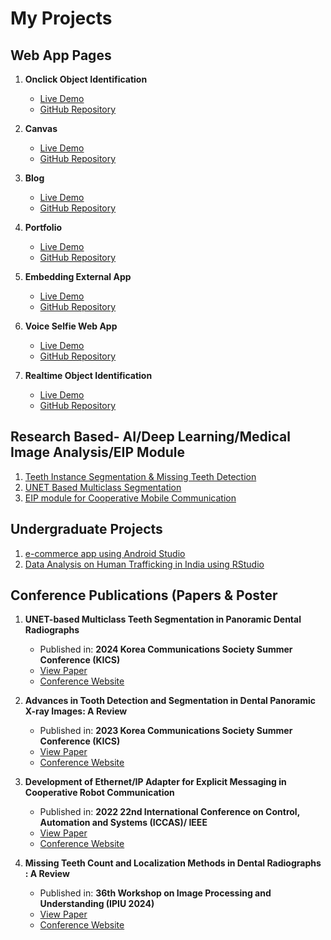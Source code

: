# My Projects

## Web App Pages

1. **Onclick Object Identification**  
   - [Live Demo](https://devshaily.github.io/ImageIdentificationUsingTeachableMachine/)  
   - [GitHub Repository](https://github.com/devshaily/Onclick_Object_Identification)

2. **Canvas**  
   - [Live Demo](https://devshaily.github.io/canvas/)  
   - [GitHub Repository](https://github.com/devshaily/canvas)

3. **Blog**  
   - [Live Demo](https://devshaily.github.io/blogexmpl/)  
   - [GitHub Repository](https://github.com/devshaily/Blog)

4. **Portfolio**  
   - [Live Demo](https://devshaily.github.io/stbl/)  
   - [GitHub Repository](https://github.com/devshaily/PortfolioExample)

5. **Embedding External App**  
   - [Live Demo](https://devshaily.github.io/c60/)  
   - [GitHub Repository](https://github.com/devshaily/Embedding_External_Apps)

6. **Voice Selfie Web App**  
   - [Live Demo](https://devshaily.github.io/selfieapp/)  
   - [GitHub Repository](https://github.com/devshaily/selfieapp)

7. **Realtime Object Identification**  
   - [Live Demo](https://devshaily.github.io/ImageIdentificationUsingMobileNet/)  
   - [GitHub Repository](https://github.com/devshaily/ImageIdentificationUsingMobileNet)


## Research Based- AI/Deep Learning/Medical Image Analysis/EIP Module 

1. [Teeth Instance Segmentation & Missing Teeth Detection](https://github.com/devshaily/TeethInstanceSegmentation-MissingTeethDetection)
2. [UNET Based Multiclass Segmentation](https://github.com/devshaily/UNET_Multiclass_Segmentation)
3. [EIP module for Cooperative Mobile Communication](https://github.com/devshaily/EIP_Module_Development)

## Undergraduate Projects

1. [e-commerce app using Android Studio](https://github.com/devshaily/AndroidStudio_ecommerce)
2. [Data Analysis on Human Trafficking in India using RStudio](https://github.com/devshaily/RstudioDataAnalysis)

## Conference Publications (Papers & Poster

1. **UNET-based Multiclass Teeth Segmentation in Panoramic Dental Radiographs**
   - Published in: **2024 Korea Communications Society Summer Conference (KICS)**
   - [View Paper](https://conf.kics.or.kr/media?key=site/2024s/abs/0383-JGTRG.pdf)
   - [Conference Website](https://conf.kics.or.kr/program)

2. **Advances in Tooth Detection and Segmentation in Dental Panoramic X-ray Images: A Review**
   - Published in: **2023 Korea Communications Society Summer Conference (KICS)**
   - [View Paper](https://shorturl.at/lnaS5)
   - [Conference Website](https://public.thinkonweb.com/sites/e2023s/program)

3. **Development of Ethernet/IP Adapter for Explicit Messaging in Cooperative Robot Communication**
   - Published in: **2022 22nd International Conference on Control, Automation and Systems (ICCAS)/ IEEE**
   - [View Paper](https://ieeexplore.ieee.org/document/10003850)
   - [Conference Website](https://public.thinkonweb.com/sites/e2023s/program)
  
4. **Missing Teeth Count and Localization Methods in Dental Radiographs : A Review**
   - Published in: **36th Workshop on Image Processing and Understanding (IPIU 2024)**
   - [View Paper](https://github.com/devshaily/Publications)
   - [Conference Website](http://www.ipiu.or.kr/?act=info.page&pcode=sub04)






